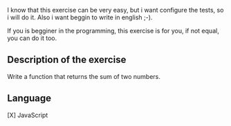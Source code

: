 I know that this exercise can be very easy, but i want configure the tests, so i will do it. Also i want beggin to write in english ;-).

If you is begginer in the programming, this exercise is for you, if not equal, you can do it too.

## Description of the exercise

Write a function that returns the sum of two numbers.

## Language

[X] JavaScript